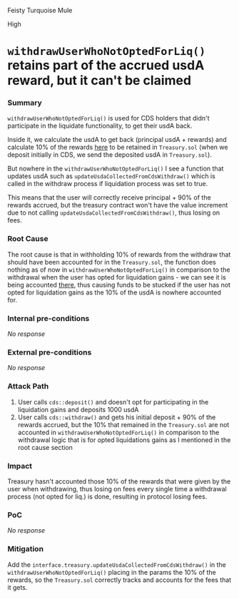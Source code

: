 Feisty Turquoise Mule

High

# `withdrawUserWhoNotOptedForLiq()` retains part of the accrued usdA reward, but it can't be claimed

### Summary

`withdrawUserWhoNotOptedForLiq()` is used for CDS holders that didn't participate in the liquidate functionality, to get their usdA back.

Inside it, we calculate the usdA to get back (principal usdA + rewards) and calculate 10% of the rewards [here](https://github.com/sherlock-audit/2024-11-autonomint/blob/main/Blockchain/Blockchian/contracts/lib/CDSLib.sol#L205-L217) to be retained in `Treasury.sol` (when we deposit initially in CDS, we send the deposited usdA in `Treasury.sol`).

But nowhere in the `withdrawUserWhoNotOptedForLiq()` I see a function that updates usdA such as `updateUsdaCollectedFromCdsWithdraw()` which is called in the withdraw process if liquidation process was set to true.

This means that the user will correctly receive principal + 90% of the rewards accrued, but the treasury contract won't have the value increment due to not calling `updateUsdaCollectedFromCdsWithdraw()`, thus losing on fees.

### Root Cause

The root cause is that in withholding 10% of rewards from the withdraw that should have been accounted for in the `Treasury.sol`, the function does nothing as of now in `withdrawUserWhoNotOptedForLiq()` in comparison to the withdrawal when the user has opted for liquidation gains - we can see it is being accounted [there](https://github.com/sherlock-audit/2024-11-autonomint/blob/main/Blockchain/Blockchian/contracts/lib/CDSLib.sol#L803), thus causing funds to be stucked if the user has not opted for liquidation gains as the 10% of the usdA is nowhere accounted for.

### Internal pre-conditions

_No response_

### External pre-conditions

_No response_

### Attack Path

1. User calls `cds::deposit()` and doesn't opt for participating in the liquidation gains and deposits 1000 usdA
2. User calls `cds::withdraw()` and gets his initial deposit + 90% of the rewards accrued, but the 10% that remained in the `Treasury.sol` are not accounted in `withdrawUserWhoNotOptedForLiq()` in comparison to the withdrawal logic that is for opted liquidations gains as I mentioned in the root cause section

### Impact

Treasury hasn't accounted those 10% of the rewards that were given by the user when withdrawing, thus losing on fees every single time a withdrawal process (not opted for liq.) is done, resulting in protocol losing fees.

### PoC

_No response_

### Mitigation

Add the `interface.treasury.updateUsdaCollectedFromCdsWithdraw()` in the `withdrawUserWhoNotOptedForLiq()` placing in the params the 10% of the rewards, so the `Treasury.sol` correctly tracks and accounts for the fees that it gets.